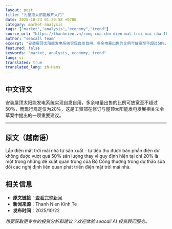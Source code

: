 ```yaml
---
layout: post
title: "为屋顶太阳能敞开大门"
date: 2025-10-23 01:20:58 +0700
category: market-analysis
tags: ["market","analysis","economy","trend"]
source_url: "https://thanhnien.vn/rong-cua-cho-dien-mat-troi-mai-nha-185251022231057773.htm"
author: "seacall Team"
excerpt: "安装屋顶太阳能发电系统实现自发自用，多余电量出售的比例可放宽至不超过50%，而现行规定仅为20%，这是工贸部在修订与屋顶太阳能发电发展相关法令草案中提出的一项重要建议。..."
featured: false
keywords: "market, analysis, economy, trend"
lang: vi
translated: true
translated_lang: zh-Hans
---
```


## 中文译文

安装屋顶太阳能发电系统实现自发自用，多余电量出售的比例可放宽至不超过50%，而现行规定仅为20%，这是工贸部在修订与屋顶太阳能发电发展相关法令草案中提出的一项重要建议。

---

## 原文（越南语）

Lắp điện mặt trời m&aacute;i nh&agrave; tự sản xuất - tự ti&ecirc;u thụ được b&aacute;n phần điện dư kh&ocirc;ng được vượt qu&aacute; 50% sản lượng thay v&igrave; quy định hiện tại chỉ 20% l&agrave; một trong những đề xuất quan trọng của Bộ C&ocirc;ng thương trong dự thảo sửa đổi c&aacute;c nghị định li&ecirc;n quan ph&aacute;t triển điện mặt trời m&aacute;i nh&agrave;.

## 相关信息

- **原文链接**：[查看完整新闻](https://thanhnien.vn/rong-cua-cho-dien-mat-troi-mai-nha-185251022231057773.htm)
- **新闻来源**：Thanh Nien Kinh Te
- **发布时间**：2025/10/22

*想要获取更专业的投资分析和建议？欢迎体验 seacall AI 投资顾问服务。*